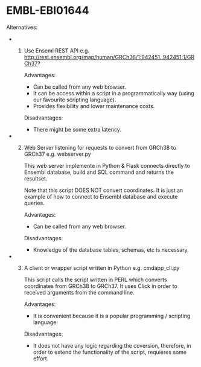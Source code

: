 # EMBL-EBI01644
Alternatives:
- 1. Use Enseml REST API
		e.g. http://rest.ensembl.org/map/human/GRCh38/1:942451..942451:1/GRCh37?
		
		Advantages:
		- Can be called from any web browser.
		- It can be access within a script in a programmatically way (using our favourite scripting language).
		- Provides flexibility and lower maintenance costs.
		
		Disadvantages:
		- There might be some extra latency.


- 2. Web Server listening for requests to convert from GRCh38 to GRCh37
		e.g. webserver.py
		
		This web server implemente in Python & Flask
		connects directly to Ensembl database,
		build and SQL command and returns the resultset.
		
		Note that this script DOES NOT convert coordinates.
		It is just an example of how to connect to Ensembl database and
		execute queries.
		
		Advantages:
		- Can be called from any web browser.
		
		Disadvantages:
		- Knowledge of the database tables, schemas, etc is necessary.
		
- 3. A client or wrapper script written in Python
		e.g. cmdapp_cli.py
		
		This script calls the script written in PERL which
		converts coordinates from GRCh38 to GRCh37.
		It uses Click in order to received arguments from the command line.
		
		Advantages:
		- It is convenient because it is a popular programming / scripting language.
		
		Disadvantages:
		- It does not have any logic regarding the coversion, therefore,
		in order to extend the functionality of the script, requieres some effort.

